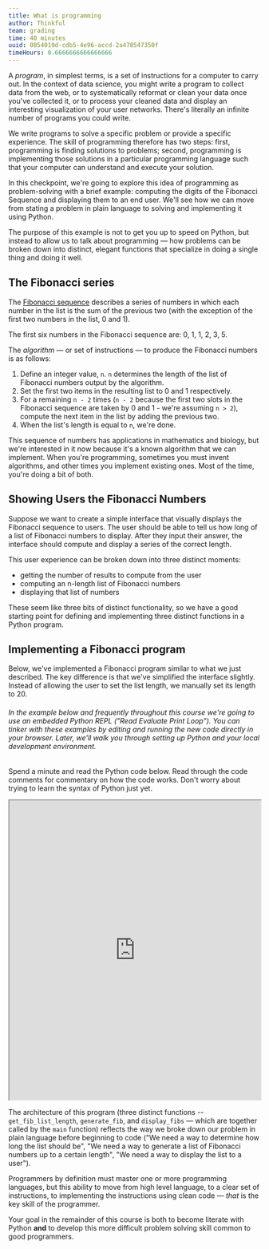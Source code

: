 ```yaml
---
title: What is programming
author: Thinkful
team: grading
time: 40 minutes
uuid: 0854019d-cdb5-4e96-accd-2a478547350f
timeHours: 0.6666666666666666
---
```


A *program*, in simplest terms, is a set of instructions for a computer to carry out. In the context of data science, you might write a program to collect data from the web, or to systematically reformat or clean your data once you've collected it, or to process your cleaned data and display an interesting visualization of your user networks. There's literally an infinite number of programs you could write.

We write programs to solve a specific problem or provide a specific experience. The skill of programming therefore has two steps: first, programming is finding solutions to problems; second, programming is implementing those solutions in a particular programming language such that your computer can understand and execute your solution.

In this checkpoint, we're going to explore this idea of programming as problem-solving with a brief example: computing the digits of the Fibonacci Sequence and displaying them to an end user. We'll see how we can move from stating a problem in plain language to solving and implementing it using Python.

The purpose of this example is not to get you up to speed on Python, but instead to allow us to talk about programming — how problems can be broken down into distinct, elegant functions that specialize in doing a single thing and doing it well.

## The Fibonacci series

The [Fibonacci sequence](https://en.wikipedia.org/wiki/Fibonacci_number) describes a series of numbers in which each number in the list is the sum of the previous two (with the exception of the first two numbers in the list, 0 and 1).

The first six numbers in the Fibonacci sequence are: 0, 1, 1, 2, 3, 5.

The *algorithm* — or set of instructions — to produce the Fibonacci numbers is as follows:

1. Define an integer value, `n`. `n` determines the length of the list of Fibonacci numbers output by the algorithm.
2. Set the first two items in the resulting list to 0 and 1 respectively.
3. For a remaining `n - 2` times (`n - 2` because the first two slots in the Fibonacci sequence are taken by 0 and 1 - we're assuming `n > 2`), compute the next item in the list by adding the previous two.
4. When the list's length is equal to `n`, we're done.

This sequence of numbers has applications in mathematics and biology, but we're interested in it now because it's a known algorithm that we can implement. When you're programming, sometimes you must invent algorithms, and other times you implement existing ones. Most of the time, you're doing a bit of both.

## Showing Users the Fibonacci Numbers

Suppose we want to create a simple interface that visually displays the Fibonacci sequence to users. The user should be able to tell us how long of a list of Fibonacci numbers to display. After they input their answer, the interface should compute and display a series of the correct length.

This user experience can be broken down into three distinct moments:

* getting the number of results to compute from the user
* computing an n-length list of Fibonacci numbers
* displaying that list of numbers

These seem like three bits of distinct functionality, so we have a good starting point for defining and implementing three distinct functions in a Python program.


## Implementing a Fibonacci program

Below, we've implemented a Fibonacci program similar to what we just described. The key difference is that we've simplified the interface slightly. Instead of allowing the user to set the list length, we manually set its length to 20.

###### In the example below and frequently throughout this course we're going to use an embedded Python REPL ("Read Evaluate Print Loop"). You can tinker with these examples by editing and running the new code directly in your browser. Later, we'll walk you through setting up Python and your local development environment.

Spend a minute and read the Python code below. Read through the code comments for commentary on how the code works. Don't worry about trying to learn the syntax of Python just yet.

<iframe height="600px" width="100%" src="https://trinket.io/embed/python3/0e0f16ed01"></iframe>

The architecture of this program (three distinct functions -- `get_fib_list_length`, `generate_fib`, and `display_fibs` — which are together called by the `main` function) reflects the way we broke down our problem in plain language before beginning to code ("We need a way to determine how long the list should be", "We need a way to generate a list of Fibonacci numbers up to a certain length", "We need a way to display the list to a user").

Programmers by definition must master one or more programming languages, but this ability to move from high level language, to a clear set of instructions, to implementing the instructions using clean code — _that_ is the key skill of the programmer.

Your goal in the remainder of this course is both to become literate with Python **and** to develop this more difficult problem solving skill common to good programmers.